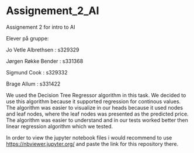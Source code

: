 # Assignement_2_AI

Assignement 2 for intro to AI

Elever på gruppe:

Jo Vetle Albrethsen : s329329

Jørgen Røkke Bender : s331368

Sigmund Cook : s329332

Brage Allum : s331422

We used the Decision Tree Regressor algorithm in this task. 
We decided to use this algorithm because it supported regression for continous values.
The algorithm was easier to visualize in our heads because it used nodes and leaf nodes, where the leaf nodes was presented as the predicted price.
The algorithm was easier to understand and in our tests worked better then linear regression algorithm which we tested.

In order to view the jupyter notebook files i would recommend to use https://nbviewer.jupyter.org/ and paste the link for this repository there.
